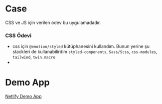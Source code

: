 # Case
CSS ve JS için verilen ödev bu uygulamadadır.

### CSS Ödevi

- css için `@emotion/styled` kütüphanesini kullandım. Bunun yerine şu stackleri de kullanabilirdim `styled-components`, `Sass/Scss`, `css-modules`, `tailwind`, `twin.macro`
-

# Demo App

[Netlify Demo App](https://feyzullah-yildiz-2024-01-13-fe-case.netlify.app/)
